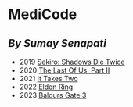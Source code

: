 # **MediCode**
## *By Sumay Senapati*

- 2019 [Sekiro: Shadows Die Twice](https://www.sekirothegame.com/)
- 2020 [The Last Of Us: Part II](https://www.playstation.com/en-us/the-last-of-us/)
- 2021 [It Takes Two](https://www.ea.com/games/it-takes-two/about)
- 2022 [Elden Ring](https://en.bandainamcoent.eu/elden-ring/elden-ring)
- 2023 [Baldurs Gate 3](https://baldursgate3.game/)
